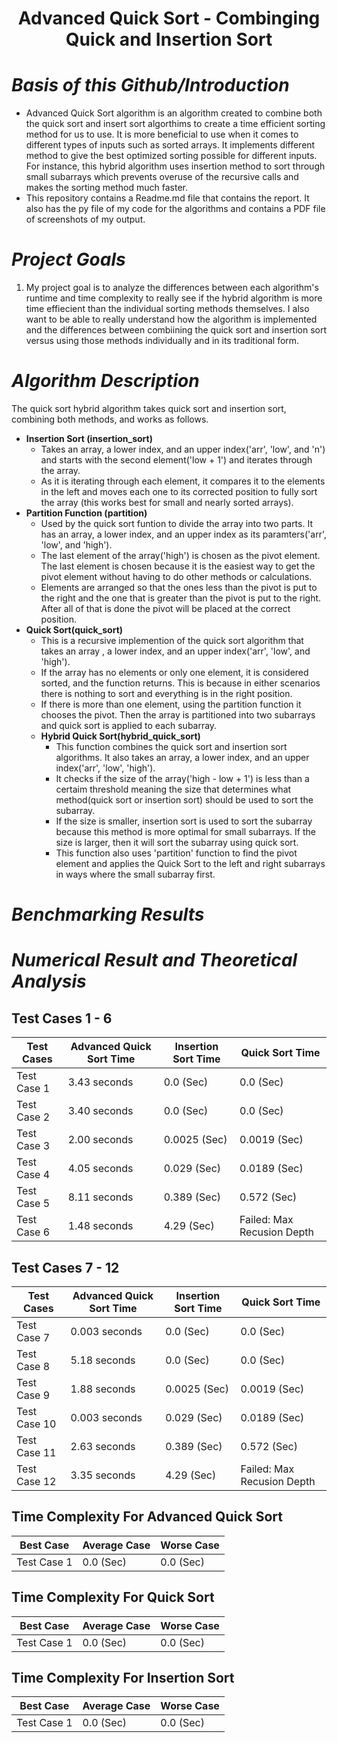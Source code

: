  # <div align="center">Advanced Quick Sort - Combinging Quick and Insertion Sort</div>
# ***Basis of this Github/Introduction***
+ Advanced Quick Sort algorithm is an algorithm created to combine both the quick sort and insert sort algorthims to create a time efficient sorting method for us to use. It is more beneficial to use when it comes to different types of inputs such as sorted arrays. It implements different method to give the best optimized sorting possible for different inputs. For instance, this hybrid algorithm uses insertion method to sort through small subarrays which prevents overuse of the recursive calls and makes the sorting method much faster.
+ This repository contains a Readme.md file that contains the report. It also has the py file of my code for the algorithms and contains a PDF file of screenshots of my output. 
# ***Project Goals***
1. My project goal is to analyze the differences between each algorithm's runtime and time complexity to really see if the hybrid algorithm is more time effiecient than the individual sorting methods themselves. I also want to be able to really understand how the algorithm is implemented and the differences between combiining the quick sort and insertion sort versus using those methods individually and in its traditional form. 

# ***Algorithm Description***
The quick sort hybrid algorithm takes quick sort and insertion sort, combining both methods, and works as follows.
  + **Insertion Sort (insertion_sort)**
      + Takes an array, a lower index, and an upper index('arr', 'low', and 'n') and starts with the second element('low + 1') and iterates through the array.
      + As it is iterating through each element, it compares it to the elements in the left and moves each one to its corrected position to fully sort the array (this works best for small and nearly sorted arrays).
  + **Partition Function (partition)**
      + Used by the quick sort funtion to divide the array into two parts. It has an array, a lower index, and an upper index as its paramters('arr', 'low', and 'high').
      + The last element of the array('high') is chosen as the pivot element. The last element is chosen because it is the easiest way to get the pivot element without having to do other methods or calculations. 
      + Elements are arranged so that the ones less than the pivot is put to the right and the one that is greater than the pivot is put to the right. After all of that is done the pivot will be placed at the correct position.
  + **Quick Sort(quick_sort)**
      + This is a recursive implemention of the quick sort algorithm that takes an array , a lower index, and an upper index('arr', 'low', and 'high').
      + If the array has no elements or only one element, it is considered sorted, and the function returns. This is because in either scenarios there is nothing to sort and everything is in the right position.
      + If there is more than one element, using the partition function it chooses the pivot. Then the array is partitioned into two subarrays and quick sort is applied to each subarray.
    + **Hybrid Quick Sort(hybrid_quick_sort)**
      + This function combines the quick sort and insertion sort algorithms. It also takes an array, a lower index, and an upper index('arr', 'low', 'high').
      + It checks if the size of the array('high - low + 1') is less than a certaim threshold meaning the size that determines what method(quick sort or insertion sort) should be used to sort the subarray.
      + If the size is smaller, insertion sort is used to sort the subarray because this method is more optimal for small subarrays. If the size is larger, then it will sort the subarray using quick sort.
      + This function also uses 'partition' function to find the pivot element and applies the Quick Sort to the left and right subarrays in ways where the small subarray first.  
    

# ***Benchmarking Results***


# ***Numerical Result and Theoretical Analysis***
## Test Cases 1 - 6
| Test Cases| Advanced Quick Sort Time | Insertion Sort Time| Quick Sort Time|
| -------- | -------  | --------| --------| 
| Test Case 1  | 3.43 seconds      | 0.0 (Sec)  | 0.0 (Sec)| 
| Test Case 2 |  3.40 seconds     |0.0 (Sec)  | 0.0 (Sec)| 
|Test Case 3 |  2.00 seconds   |0.0025 (Sec)|0.0019 (Sec)| 
|Test Case 4| 4.05 seconds  |0.029 (Sec)| 0.0189 (Sec) |
|Test Case 5|  8.11 seconds|0.389 (Sec)| 0.572 (Sec)| 
|Test Case 6| 1.48 seconds |4.29 (Sec) |Failed: Max Recusion Depth| 

## Test Cases 7 - 12
| Test Cases| Advanced Quick Sort Time| Insertion Sort Time| Quick Sort Time|
| -------- | -------  | --------| --------| 
| Test Case 7  | 0.003 seconds      | 0.0 (Sec)  | 0.0 (Sec)| 
| Test Case 8 |  5.18 seconds     |0.0 (Sec)  | 0.0 (Sec)| 
|Test Case 9 |  1.88 seconds   |0.0025 (Sec)|0.0019 (Sec)| 
|Test Case 10| 0.003 seconds  |0.029 (Sec)| 0.0189 (Sec) |
|Test Case 11|  2.63 seconds|0.389 (Sec)| 0.572 (Sec)| 
|Test Case 12| 3.35 seconds |4.29 (Sec) |Failed: Max Recusion Depth| 

## Time Complexity For Advanced Quick Sort 
| Best Case| Average Case| Worse Case| 
| -------- | -------  | --------|
| Test Case 1  | 0.0 (Sec)      | 0.0 (Sec)  |

## Time Complexity For Quick Sort 
| Best Case| Average Case| Worse Case| 
| -------- | -------  | --------|
| Test Case 1  | 0.0 (Sec)      | 0.0 (Sec)  |

## Time Complexity For Insertion Sort 
| Best Case| Average Case| Worse Case| 
| -------- | -------  | --------|
| Test Case 1  | 0.0 (Sec)      | 0.0 (Sec)  |








